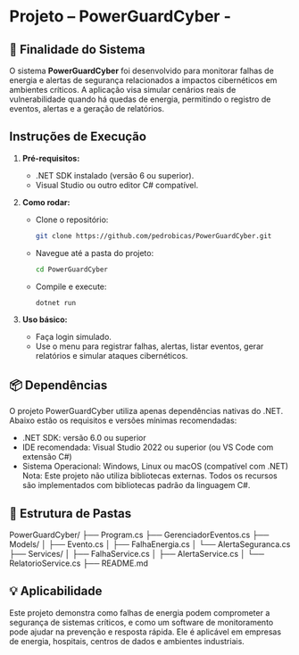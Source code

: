 # Projeto – PowerGuardCyber - 
  
## 📌 Finalidade do Sistema 
  
O sistema **PowerGuardCyber** foi desenvolvido para monitorar falhas de energia e alertas de segurança relacionados a impactos cibernéticos em ambientes críticos. A aplicação visa simular cenários reais de vulnerabilidade quando há quedas de energia, permitindo o registro de eventos, alertas e a geração de relatórios. 
  
## Instruções de Execução 
  
1. **Pré-requisitos:** 
   - .NET SDK instalado (versão 6 ou superior). 
   - Visual Studio ou outro editor C# compatível. 
  
2. **Como rodar:** 
   - Clone o repositório: 
     ```bash 
     git clone https://github.com/pedrobicas/PowerGuardCyber.git
     ``` 
   - Navegue até a pasta do projeto: 
     ```bash 
     cd PowerGuardCyber 
     ``` 
   - Compile e execute: 
     ```bash 
     dotnet run 
     ``` 
  
3. **Uso básico:** 
   - Faça login simulado. 
   - Use o menu para registrar falhas, alertas, listar eventos, gerar relatórios e simular ataques cibernéticos. 
## 📦 Dependências 
O projeto PowerGuardCyber utiliza apenas dependências nativas do .NET. Abaixo estão os requisitos e versões mínimas recomendadas: 
- .NET SDK: versão 6.0 ou superior 
- IDE recomendada: Visual Studio 2022 ou superior (ou VS Code com extensão C#) 
- Sistema Operacional: Windows, Linux ou macOS (compatível com .NET) 
Nota: Este projeto não utiliza bibliotecas externas. Todos os recursos são implementados com bibliotecas padrão da linguagem C#. 
 
  
## 📂 Estrutura de Pastas 
  
PowerGuardCyber/ 
├── Program.cs 
├── GerenciadorEventos.cs 
├── Models/ 
│ ├── Evento.cs 
│ ├── FalhaEnergia.cs 
│ └── AlertaSeguranca.cs 
├── Services/ 
│ ├── FalhaService.cs 
│ ├── AlertaService.cs 
│ └── RelatorioService.cs 
├── README.md 
    
## 💡 Aplicabilidade 
  
Este projeto demonstra como falhas de energia podem comprometer a segurança de sistemas críticos, e como um software de monitoramento pode ajudar na prevenção e resposta rápida. Ele é aplicável em empresas de energia, hospitais, centros de dados e ambientes industriais. 